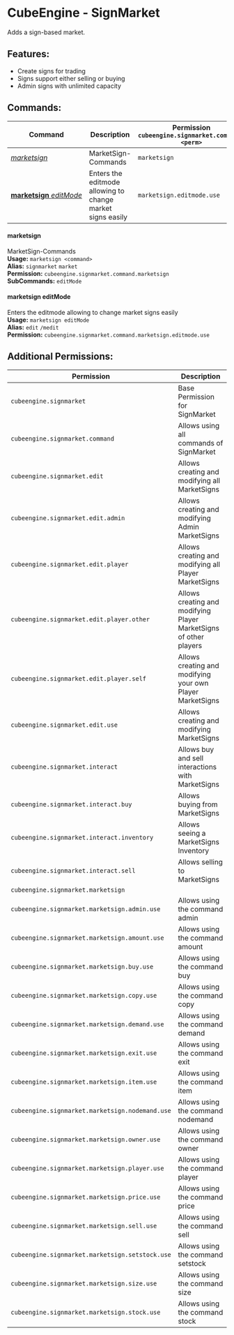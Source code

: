 # CubeEngine - SignMarket
Adds a sign-based market.

## Features:
 - Create signs for trading
 - Signs support either selling or buying
 - Admin signs with unlimited capacity

## Commands:

| Command | Description | Permission<br>`cubeengine.signmarket.command.<perm>` |
| --- | --- | --- |
| [*marketsign*](#marketsign) | MarketSign-Commands | `marketsign` |
| [**marketsign**&nbsp;*editMode*](#marketsigneditmode) | Enters the editmode allowing to change market signs easily | `marketsign.editmode.use` |

#### marketsign  
MarketSign-Commands  
**Usage:** `marketsign <command>`  
**Alias:** `signmarket` `market`  
**Permission:** `cubeengine.signmarket.command.marketsign`  
**SubCommands:** `editMode`  

#### marketsign&nbsp;editMode  
Enters the editmode allowing to change market signs easily  
**Usage:** `marketsign editMode `  
**Alias:** `edit` `/medit`  
**Permission:** `cubeengine.signmarket.command.marketsign.editmode.use`  
  

## Additional Permissions:

| Permission | Description |
| --- | --- |
| `cubeengine.signmarket` | Base Permission for SignMarket |
| `cubeengine.signmarket.command` | Allows using all commands of SignMarket |
| `cubeengine.signmarket.edit` | Allows creating and modifying all MarketSigns |
| `cubeengine.signmarket.edit.admin` | Allows creating and modifying Admin MarketSigns |
| `cubeengine.signmarket.edit.player` | Allows creating and modifying all Player MarketSigns |
| `cubeengine.signmarket.edit.player.other` | Allows creating and modifying Player MarketSigns of other players |
| `cubeengine.signmarket.edit.player.self` | Allows creating and modifying your own Player MarketSigns |
| `cubeengine.signmarket.edit.use` | Allows creating and modifying MarketSigns |
| `cubeengine.signmarket.interact` | Allows buy and sell interactions with MarketSigns |
| `cubeengine.signmarket.interact.buy` | Allows buying from MarketSigns |
| `cubeengine.signmarket.interact.inventory` | Allows seeing a MarketSigns Inventory |
| `cubeengine.signmarket.interact.sell` | Allows selling to MarketSigns |
| `cubeengine.signmarket.marketsign` |  |
| `cubeengine.signmarket.marketsign.admin.use` | Allows using the command admin |
| `cubeengine.signmarket.marketsign.amount.use` | Allows using the command amount |
| `cubeengine.signmarket.marketsign.buy.use` | Allows using the command buy |
| `cubeengine.signmarket.marketsign.copy.use` | Allows using the command copy |
| `cubeengine.signmarket.marketsign.demand.use` | Allows using the command demand |
| `cubeengine.signmarket.marketsign.exit.use` | Allows using the command exit |
| `cubeengine.signmarket.marketsign.item.use` | Allows using the command item |
| `cubeengine.signmarket.marketsign.nodemand.use` | Allows using the command nodemand |
| `cubeengine.signmarket.marketsign.owner.use` | Allows using the command owner |
| `cubeengine.signmarket.marketsign.player.use` | Allows using the command player |
| `cubeengine.signmarket.marketsign.price.use` | Allows using the command price |
| `cubeengine.signmarket.marketsign.sell.use` | Allows using the command sell |
| `cubeengine.signmarket.marketsign.setstock.use` | Allows using the command setstock |
| `cubeengine.signmarket.marketsign.size.use` | Allows using the command size |
| `cubeengine.signmarket.marketsign.stock.use` | Allows using the command stock |
